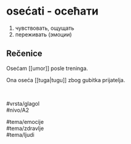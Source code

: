 # osećati - осећати

1. чувствовать, ощущать  
2. переживать (эмоции)

## Rečenice

Osećam [[umor]] posle treninga.

Ona oseća [[tuga|tugu]] zbog gubitka prijatelja.

<br>

#vrsta/glagol  
#nivo/A2  

#tema/emocije  
#tema/zdravlje  
#tema/ljudi
